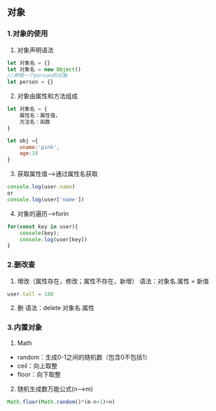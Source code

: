 ## 对象
### 1.对象的使用
1. 对象声明语法
```js
let 对象名 = {}
let 对象名 = new Object()
//声明一个person的对象
let person = {}
```
2. 对象由属性和方法组成
```js
let 对象名 = {
    属性名：属性值，
    方法名：函数
}
```
```js
let obj ={
    uname:'pink',
    age:18
}
```
3. 获取属性值-->通过属性名获取 
```js
console.log(user.name)           
or
console.log(user['name'])
```
4. 对象的遍历-->forin
```js
for(const key in user){
    console(key);
    console.log(user[key])
}
```

### 2.删改查
1. 增改（属性存在，修改；属性不存在，新增）
语法：对象名.属性 = 新值
```js
user.tall = 180
```
2. 删
语法：delete 对象名.属性


### 3.内置对象
1. Math
+ random：生成0-1之间的随机数（包含0不包括1）
+ ceil：向上取整
+ floor：向下取整

2. 随机生成数万能公式(n-->m)
```js
Math.floor(Math.random()*(m-n+1)+n)
```



